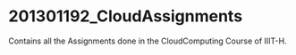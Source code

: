 # 201301192_CloudAssignments

Contains all the Assignments done in the CloudComputing Course of IIIT-H.
